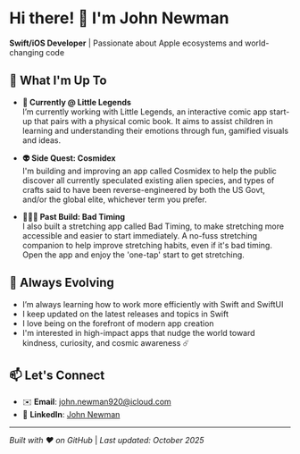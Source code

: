 # Hi there! 👋 I'm John Newman

**Swift/iOS Developer** | Passionate about Apple ecosystems and world-changing code

## 🚀 What I'm Up To

- **🔭 Currently @ Little Legends**  
  I’m currently working with Little Legends, an interactive comic app start-up that pairs with a physical comic book. It aims to assist children in learning and understanding their emotions through fun, gamified visuals and ideas.

- **👽 Side Quest: Cosmidex**  
  I'm building and improving an app called Cosmidex to help the public discover all currently speculated existing alien species, and types of crafts said to have been reverse-engineered by both the US Govt, and/or the global elite, whichever term you prefer.

- **🙆🏻‍♂️ Past Build: Bad Timing**  
  I also built a stretching app called Bad Timing, to make stretching more accessible and easier to start immediately. A no-fuss stretching companion to help improve stretching habits, even if it's bad timing. Open the app and enjoy the 'one-tap' start to get stretching.

## 🌱 Always Evolving

- I’m always learning how to work more efficiently with Swift and SwiftUI
- I keep updated on the latest releases and topics in Swift
- I love being on the forefront of modern app creation
- I'm interested in high-impact apps that nudge the world toward kindness, curiosity, and cosmic awareness ☄️

## 📫 Let's Connect
- ✉️ **Email**: [john.newman920@icloud.com](mailto:john.newman920@icloud.com)  
- 💼 **LinkedIn**: [John Newman](www.linkedin.com/in/jnewmandev)

---

*Built with ❤️ on GitHub* | *Last updated: October 2025*
